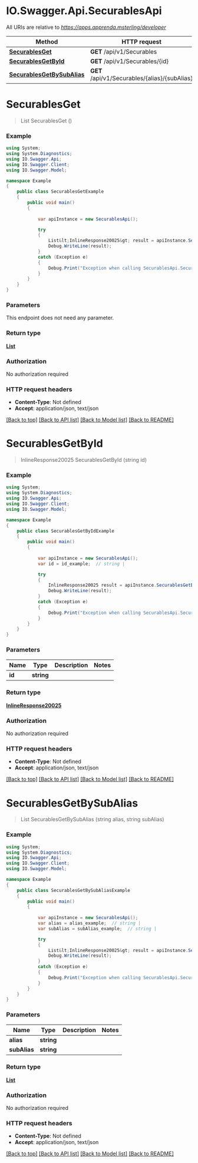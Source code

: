 # IO.Swagger.Api.SecurablesApi

All URIs are relative to *https://apps.apprenda.msterling/developer*

Method | HTTP request | Description
------------- | ------------- | -------------
[**SecurablesGet**](SecurablesApi.md#securablesget) | **GET** /api/v1/Securables | 
[**SecurablesGetById**](SecurablesApi.md#securablesgetbyid) | **GET** /api/v1/Securables/{id} | 
[**SecurablesGetBySubAlias**](SecurablesApi.md#securablesgetbysubalias) | **GET** /api/v1/Securables/{alias}/{subAlias} | 


<a name="securablesget"></a>
# **SecurablesGet**
> List<InlineResponse20025> SecurablesGet ()



### Example
```csharp
using System;
using System.Diagnostics;
using IO.Swagger.Api;
using IO.Swagger.Client;
using IO.Swagger.Model;

namespace Example
{
    public class SecurablesGetExample
    {
        public void main()
        {
            
            var apiInstance = new SecurablesApi();

            try
            {
                List&lt;InlineResponse20025&gt; result = apiInstance.SecurablesGet();
                Debug.WriteLine(result);
            }
            catch (Exception e)
            {
                Debug.Print("Exception when calling SecurablesApi.SecurablesGet: " + e.Message );
            }
        }
    }
}
```

### Parameters
This endpoint does not need any parameter.

### Return type

[**List<InlineResponse20025>**](InlineResponse20025.md)

### Authorization

No authorization required

### HTTP request headers

 - **Content-Type**: Not defined
 - **Accept**: application/json, text/json

[[Back to top]](#) [[Back to API list]](../README.md#documentation-for-api-endpoints) [[Back to Model list]](../README.md#documentation-for-models) [[Back to README]](../README.md)

<a name="securablesgetbyid"></a>
# **SecurablesGetById**
> InlineResponse20025 SecurablesGetById (string id)



### Example
```csharp
using System;
using System.Diagnostics;
using IO.Swagger.Api;
using IO.Swagger.Client;
using IO.Swagger.Model;

namespace Example
{
    public class SecurablesGetByIdExample
    {
        public void main()
        {
            
            var apiInstance = new SecurablesApi();
            var id = id_example;  // string | 

            try
            {
                InlineResponse20025 result = apiInstance.SecurablesGetById(id);
                Debug.WriteLine(result);
            }
            catch (Exception e)
            {
                Debug.Print("Exception when calling SecurablesApi.SecurablesGetById: " + e.Message );
            }
        }
    }
}
```

### Parameters

Name | Type | Description  | Notes
------------- | ------------- | ------------- | -------------
 **id** | **string**|  | 

### Return type

[**InlineResponse20025**](InlineResponse20025.md)

### Authorization

No authorization required

### HTTP request headers

 - **Content-Type**: Not defined
 - **Accept**: application/json, text/json

[[Back to top]](#) [[Back to API list]](../README.md#documentation-for-api-endpoints) [[Back to Model list]](../README.md#documentation-for-models) [[Back to README]](../README.md)

<a name="securablesgetbysubalias"></a>
# **SecurablesGetBySubAlias**
> List<InlineResponse20025> SecurablesGetBySubAlias (string alias, string subAlias)



### Example
```csharp
using System;
using System.Diagnostics;
using IO.Swagger.Api;
using IO.Swagger.Client;
using IO.Swagger.Model;

namespace Example
{
    public class SecurablesGetBySubAliasExample
    {
        public void main()
        {
            
            var apiInstance = new SecurablesApi();
            var alias = alias_example;  // string | 
            var subAlias = subAlias_example;  // string | 

            try
            {
                List&lt;InlineResponse20025&gt; result = apiInstance.SecurablesGetBySubAlias(alias, subAlias);
                Debug.WriteLine(result);
            }
            catch (Exception e)
            {
                Debug.Print("Exception when calling SecurablesApi.SecurablesGetBySubAlias: " + e.Message );
            }
        }
    }
}
```

### Parameters

Name | Type | Description  | Notes
------------- | ------------- | ------------- | -------------
 **alias** | **string**|  | 
 **subAlias** | **string**|  | 

### Return type

[**List<InlineResponse20025>**](InlineResponse20025.md)

### Authorization

No authorization required

### HTTP request headers

 - **Content-Type**: Not defined
 - **Accept**: application/json, text/json

[[Back to top]](#) [[Back to API list]](../README.md#documentation-for-api-endpoints) [[Back to Model list]](../README.md#documentation-for-models) [[Back to README]](../README.md)


